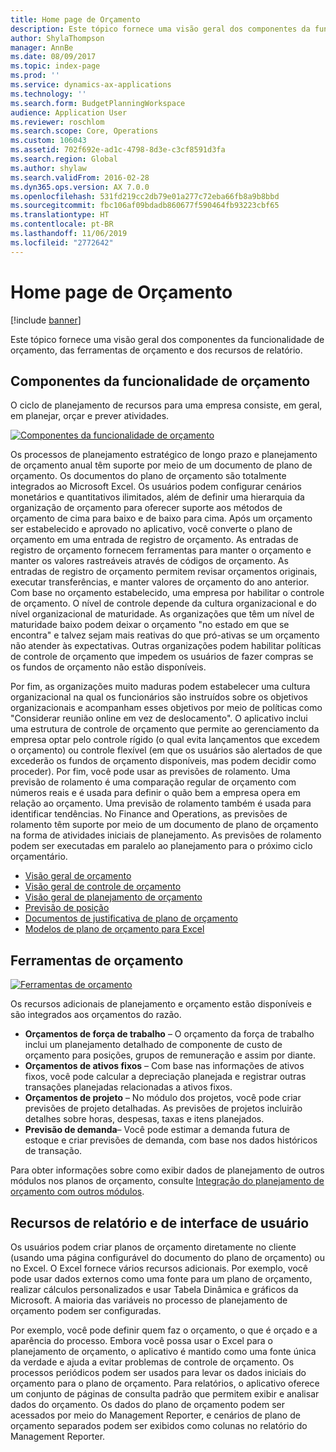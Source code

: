```yaml
---
title: Home page de Orçamento
description: Este tópico fornece uma visão geral dos componentes da funcionalidade de orçamento, das ferramentas de orçamento e dos recursos de relatório no Microsoft Dynamics 365 Finance.
author: ShylaThompson
manager: AnnBe
ms.date: 08/09/2017
ms.topic: index-page
ms.prod: ''
ms.service: dynamics-ax-applications
ms.technology: ''
ms.search.form: BudgetPlanningWorkspace
audience: Application User
ms.reviewer: roschlom
ms.search.scope: Core, Operations
ms.custom: 106043
ms.assetid: 702f692e-ad1c-4798-8d3e-c3cf8591d3fa
ms.search.region: Global
ms.author: shylaw
ms.search.validFrom: 2016-02-28
ms.dyn365.ops.version: AX 7.0.0
ms.openlocfilehash: 531fd219cc2db79e01a277c72eba66fb8a9b8bbd
ms.sourcegitcommit: fbc106af09bdadb860677f590464fb93223cbf65
ms.translationtype: HT
ms.contentlocale: pt-BR
ms.lasthandoff: 11/06/2019
ms.locfileid: "2772642"
---
```

# <a name="budgeting-home-page"></a>Home page de Orçamento

[!include [banner](../includes/banner.md)]

Este tópico fornece uma visão geral dos componentes da funcionalidade de orçamento, das ferramentas de orçamento e dos recursos de relatório. 

<a name="components-of-budgeting-functionality"></a>Componentes da funcionalidade de orçamento
-------------------------------------

O ciclo de planejamento de recursos para uma empresa consiste, em geral, em planejar, orçar e prever atividades.

[![Componentes da funcionalidade de orçamento](./media/budgeting-functionality-components.jpg)](./media/budgeting-functionality-components.jpg)

Os processos de planejamento estratégico de longo prazo e planejamento de orçamento anual têm suporte por meio de um documento de plano de orçamento. Os documentos do plano de orçamento são totalmente integrados ao Microsoft Excel. Os usuários podem configurar cenários monetários e quantitativos ilimitados, além de definir uma hierarquia da organização de orçamento para oferecer suporte aos métodos de orçamento de cima para baixo e de baixo para cima. Após um orçamento ser estabelecido e aprovado no aplicativo, você converte o plano de orçamento em uma entrada de registro de orçamento. As entradas de registro de orçamento fornecem ferramentas para manter o orçamento e manter os valores rastreáveis através de códigos de orçamento. As entradas de registro de orçamento permitem revisar orçamentos originais, executar transferências, e manter valores de orçamento do ano anterior. Com base no orçamento estabelecido, uma empresa por habilitar o controle de orçamento. O nível de controle depende da cultura organizacional e do nível organizacional de maturidade. As organizações que têm um nível de maturidade baixo podem deixar o orçamento "no estado em que se encontra" e talvez sejam mais reativas do que pró-ativas se um orçamento não atender às expectativas. Outras organizações podem habilitar políticas de controle de orçamento que impedem os usuários de fazer compras se os fundos de orçamento não estão disponíveis.

Por fim, as organizações muito maduras podem estabelecer uma cultura organizacional na qual os funcionários são instruídos sobre os objetivos organizacionais e acompanham esses objetivos por meio de políticas como "Considerar reunião online em vez de deslocamento". O aplicativo inclui uma estrutura de controle de orçamento que permite ao gerenciamento da empresa optar pelo controle rígido (o qual evita lançamentos que excedem o orçamento) ou controle flexível (em que os usuários são alertados de que excederão os fundos de orçamento disponíveis, mas podem decidir como proceder). Por fim, você pode usar as previsões de rolamento. Uma previsão de rolamento é uma comparação regular de orçamento com números reais e é usada para definir o quão bem a empresa opera em relação ao orçamento. Uma previsão de rolamento também é usada para identificar tendências. No Finance and Operations, as previsões de rolamento têm suporte por meio de um documento de plano de orçamento na forma de atividades iniciais de planejamento. As previsões de rolamento podem ser executadas em paralelo ao planejamento para o próximo ciclo orçamentário.

-   [Visão geral de orçamento](basic-budgeting-overview-configuration.md)
-   [Visão geral de controle de orçamento](budget-control-overview-configuration.md)
-   [Visão geral de planejamento de orçamento](budget-planning-overview-configuration.md)
-   [Previsão de posição](position-forecasting.md)
-   [Documentos de justificativa de plano de orçamento](budget-planning-justification-docs.md)
-   [Modelos de plano de orçamento para Excel](budget-planning-excel-templates.md)

## <a name="budgeting-tools"></a>Ferramentas de orçamento
[![Ferramentas de orçamento](./media/budgeting-tools.jpg)](./media/budgeting-tools.jpg) 

Os recursos adicionais de planejamento e orçamento estão disponíveis e são integrados aos orçamentos do razão.

-   **Orçamentos de força de trabalho** – O orçamento da força de trabalho inclui um planejamento detalhado de componente de custo de orçamento para posições, grupos de remuneração e assim por diante.
-   **Orçamentos de ativos fixos** – Com base nas informações de ativos fixos, você pode calcular a depreciação planejada e registrar outras transações planejadas relacionadas a ativos fixos.
-   **Orçamentos de projeto** – No módulo dos projetos, você pode criar previsões de projeto detalhadas. As previsões de projetos incluirão detalhes sobre horas, despesas, taxas e itens planejados.
-   **Previsão de demanda**– Você pode estimar a demanda futura de estoque e criar previsões de demanda, com base nos dados históricos de transação.

Para obter informações sobre como exibir dados de planejamento de outros módulos nos planos de orçamento, consulte [Integração do planejamento de orçamento com outros módulos](budget-planning-integration-other-modules.md).

## <a name="user-interface-and-reporting-capabilities"></a>Recursos de relatório e de interface de usuário
Os usuários podem criar planos de orçamento diretamente no cliente (usando uma página configurável do documento do plano de orçamento) ou no Excel. O Excel fornece vários recursos adicionais. Por exemplo, você pode usar dados externos como uma fonte para um plano de orçamento, realizar cálculos personalizados e usar Tabela Dinâmica e gráficos da Microsoft. A maioria das variáveis no processo de planejamento de orçamento podem ser configuradas. 

Por exemplo, você pode definir quem faz o orçamento, o que é orçado e a aparência do processo. Embora você possa usar o Excel para o planejamento de orçamento, o aplicativo é mantido como uma fonte única da verdade e ajuda a evitar problemas de controle de orçamento. Os processos periódicos podem ser usados para levar os dados iniciais do orçamento para o plano de orçamento. Para relatórios, o aplicativo oferece um conjunto de páginas de consulta padrão que permitem exibir e analisar dados do orçamento. Os dados do plano de orçamento podem ser acessados por meio do Management Reporter, e cenários de plano de orçamento separados podem ser exibidos como colunas no relatório do Management Reporter.






